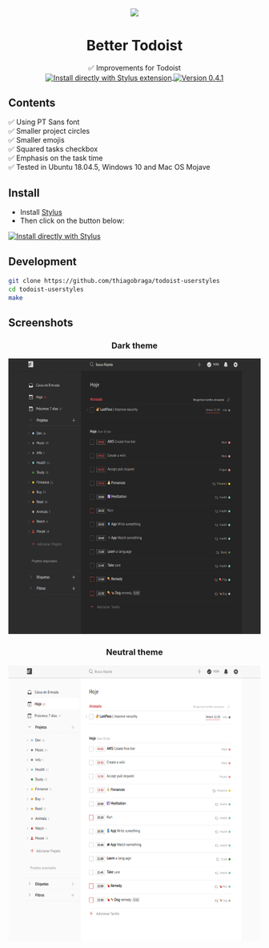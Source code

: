 <h1 align="center">
  <img src="https://www.logospng.com/images/141/todoist-agilebits-blog-141353.png" height="128" /><br>
  <br>
  Better Todoist
</h1>

<p align="center">
  ✅ Improvements for Todoist<br>
  <a href="https://raw.githubusercontent.com/thiagobraga/todoist-userstyles/master/theme.user.css">
    <img src="https://img.shields.io/badge/Install%20directly%20with-Stylus-116b59.svg?longCache=true" align="center" alt="Install directly with Stylus extension" />
  </a>

  <a href="https://raw.githubusercontent.com/thiagobraga/todoist-userstyles/master/theme.user.css">
    <img src="https://img.shields.io/badge/version-0.4.1-lightgray.svg" align="center" alt="Version 0.4.1">
  </a>
</p>

## Contents

✅ Using PT Sans font  
✅ Smaller project circles  
✅ Smaller emojis  
✅ Squared tasks checkbox  
✅ Emphasis on the task time  
✅ Tested in Ubuntu 18.04.5, Windows 10 and Mac OS Mojave

## Install

- Install [Stylus](https://add0n.com/stylus.html)
- Then click on the button below:

[![Install directly with Stylus][badge]][style]

[badge]: https://img.shields.io/badge/Install%20directly%20with-Stylus-116b59.svg?longCache=true
[style]: https://raw.githubusercontent.com/thiagobraga/google-calendar-userstyles/master/theme.user.css

## Development

``` sh
git clone https://github.com/thiagobraga/todoist-userstyles
cd todoist-userstyles
make
```

## Screenshots

<h3 align="center">Dark theme</h3>

<p align="center">
  <img src="/screenshots/preview-dark.png"
    alt="Better Todoist by @bragasociopata"
    height="550">
</p>

<h3 align="center">Neutral theme</h3>

<p align="center">
  <img src="/screenshots/preview-neutral.png"
    alt="Better Todoist by @bragasociopata"
    height="550">
</p>
